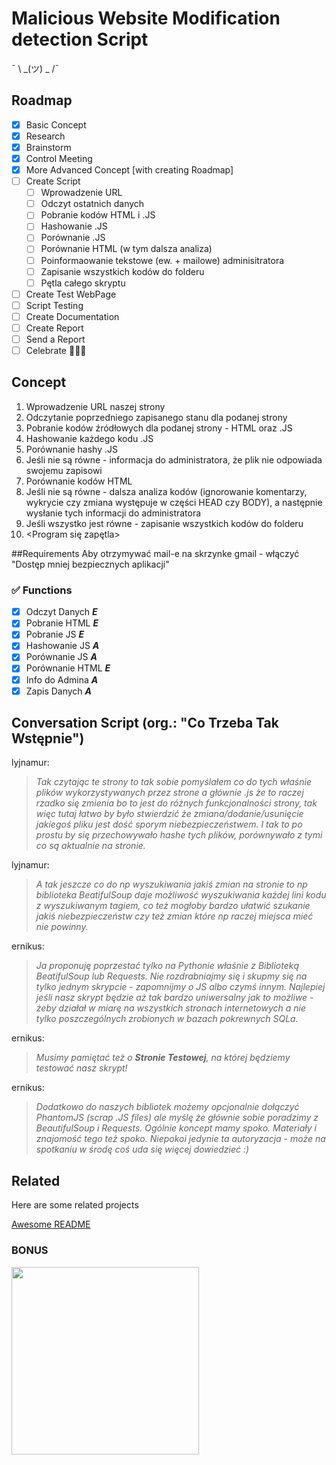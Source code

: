 # Malicious Website Modification detection Script

¯ \ _(ツ) _ /¯


## Roadmap

 - [x] Basic Concept
 - [x] Research
 - [x] Brainstorm
 - [x] Control Meeting
 - [x] More Advanced Concept [with creating Roadmap]
 - [ ] Create Script
	 - [ ] Wprowadzenie URL
	 - [ ] Odczyt ostatnich danych
	 - [ ] Pobranie kodów HTML i .JS
	 - [ ] Hashowanie .JS
	 - [ ] Porównanie .JS
	 - [ ] Porównanie HTML (w tym dalsza analiza)
	 - [ ] Poinformaowanie tekstowe (ew. + mailowe) adminisitratora
	 - [ ] Zapisanie wszystkich kodów do folderu
	 - [ ] Pętla całego skryptu
 - [ ] Create Test WebPage
 - [ ] Script Testing
 - [ ] Create Documentation
 - [ ] Create Report
 - [ ] Send a Report
 - [ ] Celebrate 🎉🎉🎉

## Concept

 1. Wprowadzenie URL naszej strony
 2. Odczytanie poprzedniego zapisanego stanu dla podanej strony
 3. Pobranie kodów źródłowych dla podanej strony  - HTML oraz .JS
 4. Hashowanie każdego kodu .JS
 5. Porównanie hashy .JS
 6. Jeśli nie są równe - informacja do administratora, że plik nie odpowiada swojemu zapisowi
 7. Porównanie kodów HTML
 8. Jeśli nie są równe - dalsza analiza kodów (ignorowanie komentarzy, wykrycie czy zmiana występuje w części HEAD czy BODY), a następnie wysłanie tych informacji do administratora
 9. Jeśli wszystko jest równe - zapisanie wszystkich kodów do folderu
 10. <Program się zapętla>

##Requirements
Aby otrzymywać mail-e na skrzynke gmail - włączyć "Dostęp mniej bezpiecznych aplikacji"

### ✅ Functions

 - [x] Odczyt Danych		***E***
 - [x] Pobranie HTML		***E***
 - [x] Pobranie JS			***E***
 - [x] Hashowanie JS		***A***
 - [x] Porównanie JS		***A***
 - [x] Porównanie HTML		***E***
 - [x] Info do Admina		***A***
 - [x] Zapis Danych		***A***

## Conversation Script (org.: "Co Trzeba Tak Wstępnie")

lyjnamur:

> *Tak czytając te strony to tak sobie pomyślałem co do tych właśnie
> plików wykorzystywanych przez strone a głównie .js że to raczej rzadko
> się zmienia bo to jest do różnych funkcjonalności strony, tak więc
> tutaj łatwo by było stwierdzić że zmiana/dodanie/usunięcie jakiegoś
> pliku jest dość sporym niebezpieczeństwem. I tak to po prostu by się
> przechowywało hashe tych plików, porównywało z tymi co są aktualnie na
> stronie.*

lyjnamur:

> *A tak jeszcze co do np wyszukiwania jakiś zmian na stronie to np biblioteka BeatifulSoup daje możliwość wyszukiwania każdej lini kodu z
> wyszukiwanym tagiem, co też mogłoby bardzo ułatwić szukanie jakiś
> niebezpieczeństw czy też zmian które np raczej miejsca mieć nie
> powinny.*

ernikus:

> *Ja proponuję poprzestać tylko na Pythonie właśnie z Biblioteką BeatifulSoup lub Requests. Nie rozdrabniajmy się i skupmy się na tylko
> jednym skrypcie - zapomnijmy o JS albo czymś innym. Najlepiej jeśli
> nasz skrypt będzie aż tak bardzo uniwersalny jak to możliwe - żeby
> działał w miarę na wszystkich stronach internetowych a nie tylko
> poszczególnych zrobionych w bazach pokrewnych SQLa.*

ernikus:

> *Musimy pamiętać też o **Stronie Testowej**, na której będziemy testować nasz skrypt!*

ernikus:

> *Dodatkowo do naszych bibliotek możemy opcjonalnie dołączyć PhantomJS (scrap .JS files) ale myślę że głównie sobie poradzimy z BeautifulSoup i Requests. Ogólnie koncept mamy spoko. Materiały i znajomość tego też spoko. Niepokoi jedynie ta autoryzacja - może na spotkaniu w środę coś uda się więcej dowiedzieć :)*



## Related

Here are some related projects

[Awesome README](https://github.com/ernikus/sus-changes-on-webpage-script/blob/main/help%20links.txt)



### BONUS


<img src="https://c.tenor.com/x8v1oNUOmg4AAAAd/rickroll-roll.gif" height="300"/>
